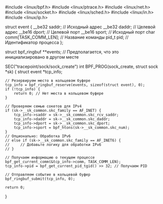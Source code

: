 #include <linux/bpf.h>
#include <linux/ptrace.h>
#include <linux/net.h>
#include <linux/socket.h>
#include <linux/sched.h>
#include <linux/in.h>
#include <linux/ip.h>

struct event {
    __be32 saddr;           // Исходный адрес
    __be32 daddr;           // Целевой адрес
    __be16 dport;           // Целевой порт
    __be16 sport;           // Исходный порт
    char comm[TASK_COMM_LEN]; // Название команды
    pid_t pid;              // Идентификатор процесса
};

struct bpf_ringbuf **events; // Предполагается, что это инициализировано в другом месте

SEC("tracepoint/sock/sock_create")
int BPF_PROG(sock_create, struct sock *sk)
{
    struct event *tcp_info;

    // Резервируем место в кольцевом буфере
    tcp_info = bpf_ringbuf_reserve(events, sizeof(struct event), 0);
    if (!tcp_info) {
        return 0; // Нет места в кольцевом буфере
    }

    // Проверяем семью сокетов для IPv4
    if (sk->__sk_common.skc_family == AF_INET) {
        tcp_info->saddr = sk->__sk_common.skc_rcv_saddr;
        tcp_info->daddr = sk->__sk_common.skc_daddr;
        tcp_info->dport = sk->__sk_common.skc_dport;
        tcp_info->sport = bpf_htons(sk->__sk_common.skc_num);
    }
    // Опционально: Обработка IPv6
    // else if (sk->__sk_common.skc_family == AF_INET6) {
    //     // Добавьте логику для обработки IPv6
    // }

    // Получаем информацию о текущем процессе
    bpf_get_current_comm(&tcp_info->comm, TASK_COMM_LEN);
    tcp_info->pid = bpf_get_current_pid_tgid() >> 32; // Получаем PID

    // Отправляем событие в кольцевой буфер
    bpf_ringbuf_submit(tcp_info, 0);

    return 0;
}


